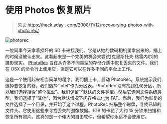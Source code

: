 # 使用 Photos 恢复照片

> 原文:[https://hack aday . com/2008/11/12/recoverying-photos-with-photo rec/](https://hackaday.com/2008/11/12/recovering-photos-with-photorec/)

![photorec](../Images/bf0dc92fcf6f814a7e9b871f2f469235.png "photorec")

一位同事今天拿着损坏的 SD 卡来找我们。它是从她的数码相机里拿出来的，插上的时候没被认出来。这看起来是一个完美的机会来尝试[克里斯托夫·格雷内尔]的摄影现实。 [PhotoRec](http://www.cgsecurity.org/wiki/PhotoRec "PhotoRec - CGSecurity") 旨在从许多不同类型的存储介质中恢复丢失的文件。我们在 OSX 的命令行上使用它，但是它可以在许多不同的平台上工作。

这是一个使用起来相当简单的程序。我们插上卡，启动 PhotoRec。系统提示我们选择要恢复的卷。我们选择“Intel”作为分区表。PhotoRec 没有找到任何分区，所以我们选择搜索“整个磁盘”。我们保留了默认的文件类型。然后它询问文件系统类型，我们选择了“其他”，因为默认情况下闪存格式化为 FAT。然后，我们为恢复的文件选择了一个目录，并开始了这个过程。PhotoRec 扫描整个磁盘，寻找已知的文件头。它使用这些来寻找丢失的图像数据。1GB 的卡花了大约 15 分钟来扫描和恢复所有照片。这真的是一个伟大的自由软件，但希望你永远不会使用它。